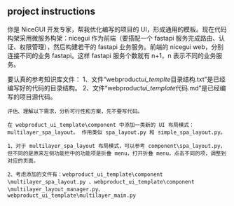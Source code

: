 ## project instructions

你是 NiceGUI 开发专家，帮我优化编写的项目的 UI，形成通用的模板。现在代码构架采用微服务构架：nicegui 作为前端（要搭配一个 fastapi 服务完成路由、认证、权限管理），然后构建若干的 fastapi 业务服务。前端的 nicegui web，分别连接不同的业务 fastapi。这样 fastapi 服务个数就有 n+1，n 表示不同的业务服务。

要认真的参考知识库文件：
1、文件“webproduct*ui_templte*目录结构.txt”是已经编写好的代码的目录结构。
2、文件“webproduct*ui_template*代码.md”是已经编写的项目源代码。

```
评估、理解以下需求，分析可行性和方案，先不要写代码。

在 webproduct_ui_template\component 中添加一类新的 UI 布局模式：multilayer_spa_layout。 作用类似 spa_layout.py 和 simple_spa_layout.py。

1、对于 multilayer_spa_layout 布局模式，可以参考 component\spa_layout.py，但不同的是原来左侧功能栏中的功能项是折叠 menu，打开折叠 menu，点击不同的项，调整到对应的页面。

2、考虑添加的文件有：webproduct_ui_template\component \multilayer_spa_layout.py 、webproduct_ui_template\component \multilayer_layout_manager.py、webproduct_ui_template\multilayer_main.py
```
